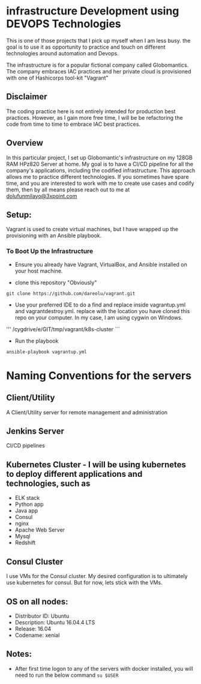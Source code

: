 # infrastructure Development using DEVOPS Technologies
This is one of those projects that I pick up myself when I am less busy. the goal is to use it as  opportunity to practice and touch on different technologies around automation and Devops. 

The infrastructure is for a popular fictional company called Globomantics. The company embraces IAC practices and her private cloud is provisioned with one of Hashicorps tool-kit "Vagrant"

## Disclaimer
The coding practice here is not entirely intended for production best practices. However, as I gain more free time, I will be be refactoring the code from time to time to embrace IAC best practices.

## Overview

In this particular project, I set up Globomantic's infrastructure on my 128GB RAM HPz820 Server at home. My goal is to have a CI/CD pipeline for all the company's applications, including the codified infrastructure. This approach allows me to practice different technologies. If you sometimes have spare time, and you are interested to work with me to create use cases and codify them, then by all means please reach out to me at dolufunmilayo@3xpoint.com

## Setup:

Vagrant is used to create virtual machines, but I have wrapped up the provisioning with an Ansible playbook.

### To Boot Up the Infrastructure

- Ensure you already have Vagrant, VirtualBox, and Ansible installed on your host machine.

- clone this repository "Obviously"

``` git clone https://github.com/dareolu/vagrant.git ```

- Use your preferred IDE to do a find and replace inside vagrantup.yml and vagrantdestroy.yml. replace with the location you have cloned this repo on your computer. In my case, I am using cygwin on Windows.

''' /cygdrive/e/GIT/tmp/vagrant/k8s-cluster ```

- Run the playbook

```ansible-playbook vagrantup.yml```

# Naming Conventions for the servers

## Client/Utility
A Client/Utility server for remote management and administration

## Jenkins Server
CI/CD pipelines

## Kubernetes Cluster - I will be using kubernetes to deploy different applications and technologies, such as
- ELK stack
- Python app
- Java app
- Consul
- nginx
- Apache Web Server
- Mysql
- Redshift

## Consul Cluster
I use VMs for the Consul cluster. My desired configuration is to ultimately use kubernetes for consul. But for now, lets stick with the VMs.

## OS on all nodes:
- Distributor ID: Ubuntu
- Description:    Ubuntu 16.04.4 LTS
- Release:        16.04
- Codename:       xenial

## Notes:
- After first time logon to any of the servers with docker installed, you will need to run the below command
```su $USER```
